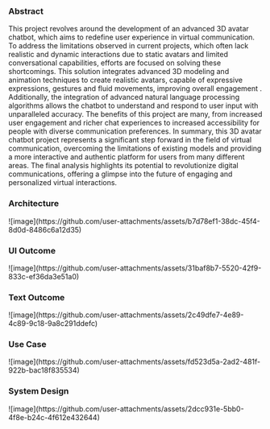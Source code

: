 
<h3>Abstract</h3>
This project revolves around the development of an advanced 3D avatar chatbot, which aims to redefine  user experience in virtual communication.
To address the limitations observed in current projects, which often lack realistic and dynamic interactions due to static avatars and limited conversational capabilities, efforts are focused on solving these shortcomings.
This solution integrates advanced 3D modeling and animation techniques to create realistic avatars, capable of expressive expressions, gestures and fluid movements, improving overall engagement .
Additionally, the integration of advanced natural language processing algorithms allows the chatbot to understand and respond to user input with unparalleled accuracy.
The benefits of this project are many, from increased user engagement and richer chat experiences to increased accessibility for people with diverse communication preferences.
In summary, this 3D avatar chatbot project represents a significant step forward in the field of virtual communication, overcoming the limitations of existing models and providing a more interactive and authentic  platform for users from many different areas. The final analysis highlights its potential to revolutionize digital communications, offering a glimpse into the future of engaging and personalized  virtual interactions.

<h3>Architecture</h3>
![image](https://github.com/user-attachments/assets/b7d78ef1-38dc-45f4-8d0d-8486c6a12d35)

<h3>UI Outcome</h3>
![image](https://github.com/user-attachments/assets/31baf8b7-5520-42f9-833c-ef36da3e51a0)

<h3>Text Outcome</h3>
![image](https://github.com/user-attachments/assets/2c49dfe7-4e89-4c89-9c18-9a8c291ddefc)

<h3>Use Case</h3>
![image](https://github.com/user-attachments/assets/fd523d5a-2ad2-481f-922b-bac18f835534)

<h3>System Design</h3>
![image](https://github.com/user-attachments/assets/2dcc931e-5bb0-4f8e-b24c-4f612e432644)

